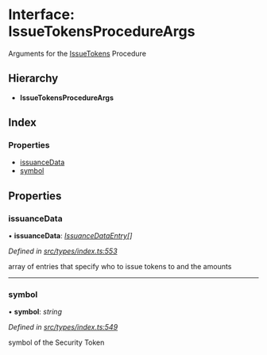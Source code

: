 # Interface: IssueTokensProcedureArgs

Arguments for the [IssueTokens](../enums/_types_index_.proceduretype.md#issuetokens) Procedure

## Hierarchy

- **IssueTokensProcedureArgs**

## Index

### Properties

- [issuanceData](_types_index_.issuetokensprocedureargs.md#issuancedata)
- [symbol](_types_index_.issuetokensprocedureargs.md#symbol)

## Properties

### issuanceData

• **issuanceData**: _[IssuanceDataEntry](_types_index_.issuancedataentry.md)[]_

_Defined in [src/types/index.ts:553](https://github.com/PolymathNetwork/polymath-sdk/blob/a1cd5e3/src/types/index.ts#L553)_

array of entries that specify who to issue tokens to and the amounts

---

### symbol

• **symbol**: _string_

_Defined in [src/types/index.ts:549](https://github.com/PolymathNetwork/polymath-sdk/blob/a1cd5e3/src/types/index.ts#L549)_

symbol of the Security Token
